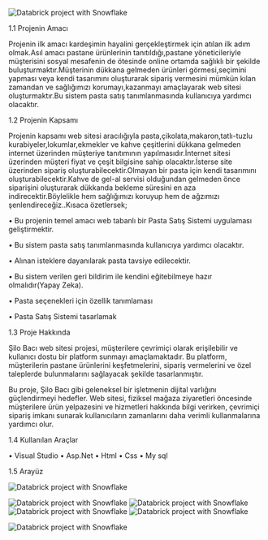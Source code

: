 ![Databrick project with Snowflake](https://i.pinimg.com/originals/aa/60/c0/aa60c09fc4454d0e6930748ce00de198.png)


1.1	Projenin  Amacı 

 Projenin ilk amacı kardeşimin hayalini gerçekleştirmek için atılan ilk adım olmak.Asıl amacı pastane ürünlerinin tanıtıldığı,pastane yöneticileriyle müşterisini sosyal mesafenin de ötesinde online ortamda sağlıklı bir şekilde buluşturmaktır.Müşterinin dükkana gelmeden ürünleri görmesi,seçimini yapması veya kendi tasarımını oluşturarak sipariş vermesini mümkün kılan zamandan ve sağlığımızı korumayı,kazanmayı amaçlayarak web sitesi oluşturmaktır.Bu sistem pasta satış tanımlanmasında kullanıcıya  yardımcı olacaktır.
 
1.2	Projenin  Kapsamı

Projenin kapsamı web sitesi aracılığıyla pasta,çikolata,makaron,tatlı-tuzlu kurabiyeler,lokumlar,ekmekler ve kahve çeşitlerini dükkana gelmeden internet üzerinden  müşteriye tanıtımının yapılmasıdır.İnternet sitesi üzerinden müşteri fiyat ve çeşit bilgisine sahip olacaktır.İsterse site üzerinden sipariş oluşturabilecektir.Olmayan bir pasta için kendi tasarımını oluşturabilecektir.Kahve de gel-al servisi olduğundan gelmeden önce siparişini oluşturarak dükkanda bekleme süresini en aza indirecektir.Böylelikle hem sağlığımızı koruyup hem de ağzımızı şenlendireceğiz..Kısaca özetlersek;

•	 Bu projenin temel amacı web tabanlı bir Pasta Satış Sistemi uygulaması geliştirmektir.   
 
•	Bu sistem pasta satış tanımlanmasında kullanıcıya yardımcı olacaktır. 

•	Alınan isteklere dayanılarak pasta tavsiye edilecektir. 

•	Bu sistem verilen geri bildirim ile kendini eğitebilmeye hazır olmalıdır(Yapay Zeka). 

•	Pasta seçenekleri için özellik tanımlaması
 
•	Pasta Satış Sistemi tasarlamak 

1.3 Proje Hakkında

Şilo Bacı web sitesi projesi, müşterilere çevrimiçi olarak erişilebilir ve kullanıcı dostu bir platform sunmayı amaçlamaktadır. Bu platform, müşterilerin pastane ürünlerini keşfetmelerini, sipariş vermelerini ve özel taleplerde bulunmalarını sağlayacak şekilde  tasarlanmıştır.

Bu proje, Şilo Bacı gibi geleneksel bir işletmenin dijital varlığını güçlendirmeyi hedefler. Web sitesi, fiziksel mağaza ziyaretleri öncesinde müşterilere ürün yelpazesini ve hizmetleri hakkında bilgi verirken, çevrimiçi sipariş imkanı sunarak kullanıcıların zamanlarını daha verimli kullanmalarına yardımcı  olur.

1.4 Kullanılan  Araçlar

 •	Visual Studio
 •	Asp.Net
 •	Html
 •	Css
 •	My sql

 1.5 Arayüz
  
  
  ![Databrick project with Snowflake](https://i.pinimg.com/originals/82/c9/57/82c957bf9a37ec8611e85a6d45e3b66d.png)

 ![Databrick project with Snowflake](https://i.pinimg.com/originals/f2/d2/72/f2d27281f35d05402e57287774e6743a.png)
  ![Databrick project with Snowflake](https://i.pinimg.com/originals/1c/54/88/1c5488dc9ab0f9f839e984e09898e19c.png)
 ![Databrick project with Snowflake](https://i.pinimg.com/originals/2a/a2/28/2aa228bc4cb75be0fd0a1e0208475629.png)
![Databrick project with Snowflake](https://i.pinimg.com/originals/7b/d7/81/7bd781da290f1abf5076ac578e1cca91.png)

 ![Databrick project with Snowflake](https://i.pinimg.com/originals/23/b8/53/23b853722cb36d34fb26568676d97674.png)
